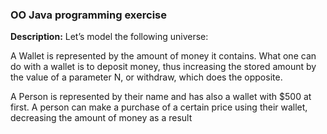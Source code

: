 ### OO Java programming exercise

**Description:** Let’s model the following universe:

A Wallet is represented by the amount of money it contains. What one can do with a wallet is to deposit money, thus increasing the stored amount by the value of a parameter N, or withdraw, which does the opposite.

A Person is represented by their name and has also a wallet with $500 at first. A person can make a purchase of a certain price using their wallet, decreasing the amount of money as a result
